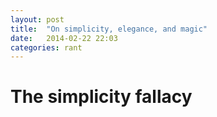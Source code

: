 ```yaml
---
layout: post
title:  "On simplicity, elegance, and magic"
date:   2014-02-22 22:03
categories: rant
---
```


# The simplicity fallacy


